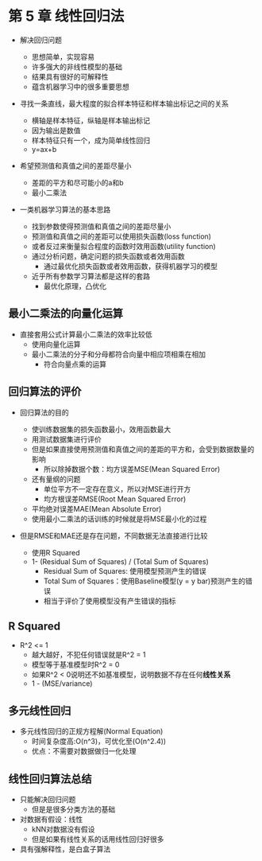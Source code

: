 # 第 5 章 线性回归法

- 解决回归问题
  - 思想简单，实现容易
  - 许多强大的非线性模型的基础
  - 结果具有很好的可解释性
  - 蕴含机器学习中的很多重要思想

- 寻找一条直线，最大程度的拟合样本特征和样本输出标记之间的关系
  - 横轴是样本特征，纵轴是样本输出标记
  - 因为输出是数值
  - 样本特征只有一个，成为简单线性回归
  - y=ax+b

- 希望预测值和真值之间的差距尽量小
  - 差距的平方和尽可能小的a和b
  - 最小二乘法

- 一类机器学习算法的基本思路
  - 找到参数使得预测值和真值之间的差距尽量小
  - 预测值和真值之间的差距可以使用损失函数(loss function)
  - 或者反过来衡量拟合程度的函数时效用函数(utility function)
  - 通过分析问题，确定问题的损失函数或者效用函数
    - 通过最优化损失函数或者效用函数，获得机器学习的模型
  - 近乎所有参数学习算法都是这样的套路
    - 最优化原理，凸优化

## 最小二乘法的向量化运算

- 直接套用公式计算最小二乘法的效率比较低
  - 使用向量化运算
  - 最小二乘法的分子和分母都符合向量中相应项相乘在相加
    - 符合向量点乘的运算


## 回归算法的评价

- 回归算法的目的
  - 使训练数据集的损失函数最小，效用函数最大
  - 用测试数据集进行评价
  - 但是如果直接使用预测值和真值之间的差距的平方和，会受到数据数量的影响
    - 所以除掉数据个数：均方误差MSE(Mean Squared Error)
  - 还有量纲的问题
    - 单位平方不一定存在意义，所以对MSE进行开方
    - 均方根误差RMSE(Root Mean Squared Error)
  - 平均绝对误差MAE(Mean Absolute Error)
  - 使用最小二乘法的话训练的时候就是将MSE最小化的过程

- 但是RMSE和MAE还是存在问题，不同数据无法直接进行比较
  - 使用R Squared
  - 1- (Residual Sum of Squares) / (Total Sum of Squares)
    - Residual Sum of Squares: 使用模型预测产生的错误
    - Total Sum of Squares：使用Baseline模型(y = y bar)预测产生的错误
    - 相当于评价了使用模型没有产生错误的指标

## R Squared

- R^2 <= 1
  - 越大越好，不犯任何错误就是R^2 = 1
  - 模型等于基准模型时R^2 = 0
  - 如果R^2 < 0说明还不如基准模型，说明数据不存在任何**线性关系**
  - 1 - (MSE/variance)


## 多元线性回归

- 多元线性回归的正规方程解(Normal Equation)
  - 时间复杂度高:O(n^3)，可优化至(O(n^2.4))
  - 优点：不需要对数据做归一化处理

## 线性回归算法总结

- 只能解决回归问题
  - 但是是很多分类方法的基础
- 对数据有假设：线性
  - kNN对数据没有假设
  - 但是如果有线性关系的话用线性回归好很多
- 具有强解释性，是白盒子算法